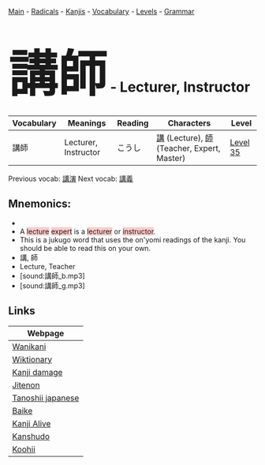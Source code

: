 <style> bigfont {font-size: 100px}</style>
[Main](../README.md) -
[Radicals](../radicals.md) -
[Kanjis](../kanjis.md) -
[Vocabulary](../vocabulary.md) -
[Levels](../levels.md) -
[Grammar](../grammar.md)
# <bigfont> 講師</bigfont> - Lecturer, Instructor 

| Vocabulary | Meanings | Reading | Characters | Level |
| --- | --- | --- | --- | --- |
| 講師 | Lecturer, Instructor | こうし |  [講](../kanjis/講.md) (Lecture), [師](../kanjis/師.md) (Teacher, Expert, Master) | [Level 35](../levels/wk_level35.md) |

Previous vocab: [講演](講演.md) Next vocab: [講義](講義.md) 

## Mnemonics:

* 
* A <span style="background-color:#ffcccb"> lecture</span> <span style="background-color:#ffcccb"> expert</span> is a <span style="background-color:#ffcccb"> lecturer</span> or <span style="background-color:#ffcccb"> instructor</span>.
* This is a jukugo word that uses the on'yomi readings of the kanji. You should be able to read this on your own.
* 講, 師
* Lecture, Teacher
* [sound:講師_b.mp3]
* [sound:講師_g.mp3]


## Links 

| Webpage |
| --- |
| [Wanikani          ](https://www.wanikani.com/kanji/講師) |
| [Wiktionary        ](https://en.wiktionary.org/wiki/講師) |
| [Kanji damage      ](http://www.kanjidamage.com/kanji/search?utf8=✓&q=講師) |
| [Jitenon           ](https://jitenon.com/kanji/講師) |
| [Tanoshii japanese ](https://www.tanoshiijapanese.com/dictionary/kanji.cfm?k=講師) |
| [Baike             ](https://baike.baidu.com/item/講師) |
| [Kanji Alive       ](https://app.kanjialive.com/講師) |
| [Kanshudo          ](https://www.kanshudo.com/searchmn?q=講師) |
| [Koohii            ](https://kanji.koohii.com/study/kanji/講師) |
